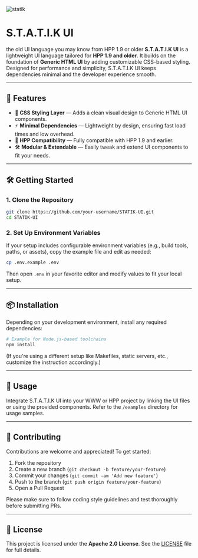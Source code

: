 ![statik](https://github.com/user-attachments/assets/6581adcf-2db6-4d51-8b25-adadc1287081)
# S.T.A.T.I.K UI
 the old UI language you may know from HPP 1.9 or older
**S.T.A.T.I.K UI** is a lightweight UI language tailored for **HPP 1.9 and older**. It builds on the foundation of **Generic HTML UI** by adding customizable CSS-based styling. Designed for performance and simplicity, S.T.A.T.I.K UI keeps dependencies minimal and the developer experience smooth.

---

## 🚀 Features

* 🎨 **CSS Styling Layer** — Adds a clean visual design to Generic HTML UI components.
* ⚡ **Minimal Dependencies** — Lightweight by design, ensuring fast load times and low overhead.
* 🧩 **HPP Compatibility** — Fully compatible with HPP 1.9 and earlier.
* 🛠️ **Modular & Extendable** — Easily tweak and extend UI components to fit your needs.

---

## 🛠️ Getting Started

### 1. Clone the Repository

```bash
git clone https://github.com/your-username/STATIK-UI.git
cd STATIK-UI
```

### 2. Set Up Environment Variables

If your setup includes configurable environment variables (e.g., build tools, paths, or assets), copy the example file and edit as needed:

```bash
cp .env.example .env
```

Then open `.env` in your favorite editor and modify values to fit your local setup.

---

## 📦 Installation

Depending on your development environment, install any required dependencies:

```bash
# Example for Node.js-based toolchains
npm install
```

(If you're using a different setup like Makefiles, static servers, etc., customize the instruction accordingly.)

---

## 🧪 Usage

Integrate S.T.A.T.I.K UI into your WWW or HPP project by linking the UI files or using the provided components. Refer to the `/examples` directory for usage samples.

---

## 🤝 Contributing

Contributions are welcome and appreciated! To get started:

1. Fork the repository
2. Create a new branch (`git checkout -b feature/your-feature`)
3. Commit your changes (`git commit -am 'Add new feature'`)
4. Push to the branch (`git push origin feature/your-feature`)
5. Open a Pull Request

Please make sure to follow coding style guidelines and test thoroughly before submitting PRs.

---

## 📄 License

This project is licensed under the **Apache 2.0 License**.
See the [LICENSE](./LICENSE) file for full details.

